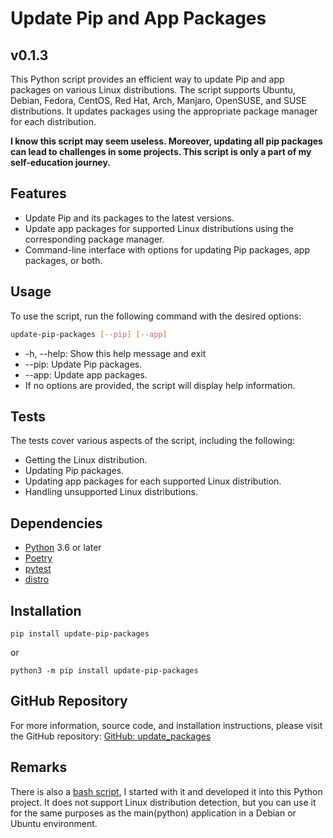 # Update Pip and App Packages
## v0.1.3

This Python script provides an efficient way to update Pip and app packages on various Linux distributions. The script supports Ubuntu, Debian, Fedora, CentOS, Red Hat, Arch, Manjaro, OpenSUSE, and SUSE distributions. It updates packages using the appropriate package manager for each distribution.

**I know this script may seem useless. Moreover, updating all pip packages can lead to challenges in some projects.
This script is only a part of my self-education journey.**

## Features

- Update Pip and its packages to the latest versions.
- Update app packages for supported Linux distributions using the corresponding package manager.
- Command-line interface with options for updating Pip packages, app packages, or both.

## Usage

To use the script, run the following command with the desired options:

```bash
update-pip-packages [--pip] [--app]
```
- -h, --help: Show this help message and exit
- --pip: Update Pip packages.
- --app: Update app packages.
- If no options are provided, the script will display help information.

## Tests
The tests cover various aspects of the script, including the following:

- Getting the Linux distribution.
- Updating Pip packages.
- Updating app packages for each supported Linux distribution.
- Handling unsupported Linux distributions.



## Dependencies
- [Python](https://www.python.org/) 3.6 or later
- [Poetry](https://python-poetry.org/)
- [pytest](https://pytest.org/)
- [distro](https://pypi.org/project/distro/)

## Installation
```
pip install update-pip-packages
```
or
```
python3 -m pip install update-pip-packages
```

## GitHub Repository
For more information, source code, and installation instructions, please visit the GitHub repository: [GitHub: update_packages](https://github.com/OleksandrMakarov/Scripts/tree/main/update-pip-project)

## Remarks
There is also a [bash script](https://github.com/OleksandrMakarov/Scripts/tree/main/update-pip-project/update_packages.sh), I started with it and developed it into this Python project. 
It does not support Linux distribution detection, but you can use it for the same purposes as the main(python) application in a Debian or Ubuntu environment.
